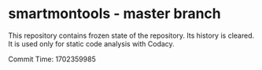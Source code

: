 # smartmontools - master branch

This repository contains frozen state of the repository.
Its history is cleared. It is used only for static code
analysis with Codacy.

Commit Time: 1702359985